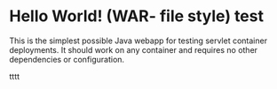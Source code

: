 Hello World! (WAR- file style)
test
===============

This is the simplest possible Java webapp for testing servlet container deployments.  It should work on any container and requires no other dependencies or configuration.




tttt
